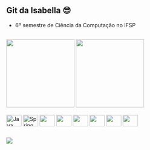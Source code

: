 ## Git da Isabella 😎

- 6º semestre de Ciência da Computação no IFSP

##

<div>
  <img = height="180em" src="https://github-readme-stats.vercel.app/api/top-langs/?username=isabellabsouza&layout=compact&theme=synthwave"/>
  <img = height="180em" src="https://github-readme-stats.vercel.app/api?username=isabellabsouza&show_icons=true&theme=synthwave"/>
</div>


<div style="display: inline_block"><br>
  <img align="center" height="30" width="40" src="https://cdn.jsdelivr.net/gh/devicons/devicon/icons/java/java-original.svg" alt="Java">
  <img align="center" height="30" width="40" src="https://cdn.jsdelivr.net/gh/devicons/devicon/icons/spring/spring-original.svg" alt="Spring"/>
  <img align="center" height="30" width="40" src="https://cdn.jsdelivr.net/gh/devicons/devicon/icons/bootstrap/bootstrap-original.svg" />
  <img align="center" height="30" width="40" src="https://cdn.jsdelivr.net/gh/devicons/devicon/icons/html5/html5-original.svg">
  <img align="center" height="30" width="40" src="https://cdn.jsdelivr.net/gh/devicons/devicon/icons/css3/css3-original.svg">
  <img align="center" height="30" width="40" src="https://cdn.jsdelivr.net/gh/devicons/devicon/icons/postgresql/postgresql-original.svg">
  <img align="center" height="30" width="40" src="https://cdn.jsdelivr.net/gh/devicons/devicon/icons/mysql/mysql-original.svg" />
  <img align="center" height="30" width="40" src="https://cdn.jsdelivr.net/gh/devicons/devicon/icons/mongodb/mongodb-original.svg">
</div>

##

<div>
  <a href="https://www.linkedin.com/in/isabella-bicudo-de-souza-1879141bb/" target="_blank"><img src="https://img.shields.io/badge/LinkedIn-0077B5?style=for-the-badge&logo=linkedin&logoColor=white" target="_blank"></a>
</div>

<!--

DUVIDAS>>
https://github.com/anuraghazra/github-readme-stats/blob/master/readme.md#deploy-on-your-own-vercel-instance
<div>
  <a href="https://www.linkedin.com/in/isabella-bicudo-de-souza-1879141bb/" target="_blank"><img src="https://img.shields.io/badge/LinkedIn-0077B5?style=for-the-badge&logo=linkedin&logoColor=white" target="_blank"></a>
</div>
**isabellabsouza/isabellabsouza** is a ✨ _special_ ✨ repository because its `README.md` (this file) appears on your GitHub profile.

Here are some ideas to get you started:

- 🔭 I’m currently working on ...
- 🌱 I’m currently learning ...
- 👯 I’m looking to collaborate on ...
- 🤔 I’m looking for help with ...
- 💬 Ask me about ...
- 📫 How to reach me: ...
- 😄 Pronouns: ...
- ⚡ Fun fact: ...
-->
